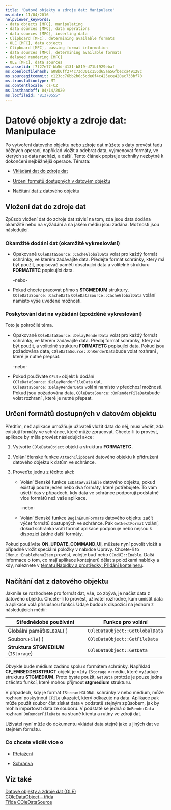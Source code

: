 ```yaml
---
title: 'Datové objekty a zdroje dat: Manipulace'
ms.date: 11/04/2016
helpviewer_keywords:
- data objects [MFC], manipulating
- data sources [MFC], data operations
- data sources [MFC], inserting data
- Clipboard [MFC], determining available formats
- OLE [MFC], data objects
- Clipboard [MFC], passing format information
- data sources [MFC], determining available formats
- delayed rendering [MFC]
- OLE [MFC], data sources
ms.assetid: f7f27e77-bb5d-4131-b819-d71bf929ebaf
ms.openlocfilehash: a08b6ff274c73d301c156d65aa56fbecca49128c
ms.sourcegitcommit: c123cc76bb2b6c5cde6f4c425ece420ac733bf70
ms.translationtype: MT
ms.contentlocale: cs-CZ
ms.lasthandoff: 04/14/2020
ms.locfileid: "81370555"
---
```

# <a name="data-objects-and-data-sources-manipulation"></a>Datové objekty a zdroje dat: Manipulace

Po vytvoření datového objektu nebo zdroje dat můžete s daty provést řadu běžných operací, například vložit a odebrat data, vyjmenovat formáty, ve kterých se data nachází, a další. Tento článek popisuje techniky nezbytné k dokončení nejběžnější operace. Témata:

- [Vkládání dat do zdroje dat](#_core_inserting_data_into_a_data_source)

- [Určení formátů dostupných v datovém objektu](#_core_determining_the_formats_available_in_a_data_object)

- [Načítání dat z datového objektu](#_core_retrieving_data_from_a_data_object)

## <a name="inserting-data-into-a-data-source"></a><a name="_core_inserting_data_into_a_data_source"></a>Vložení dat do zdroje dat

Způsob vložení dat do zdroje dat závisí na tom, zda jsou data dodána okamžitě nebo na vyžádání a na jakém médiu jsou zadána. Možnosti jsou následující.

### <a name="supplying-data-immediately-immediate-rendering"></a>Okamžité dodání dat (okamžité vykreslování)

- Opakovaně `COleDataSource::CacheGlobalData` volat pro každý formát schránky, ve kterém zadávajíte data. Předejte formát schránky, který má být použit, popisovač paměti obsahující data a volitelně strukturu **FORMATETC** popisující data.

     -nebo-

- Pokud chcete pracovat přímo s **STGMEDIUM** struktury, `COleDataSource::CacheData` `COleDataSource::CacheGlobalData` volání namísto výše uvedené možnosti.

### <a name="supplying-data-on-demand-delayed-rendering"></a>Poskytování dat na vyžádání (zpožděné vykreslování)

Toto je pokročilé téma.

- Opakovaně `COleDataSource::DelayRenderData` volat pro každý formát schránky, ve kterém zadávajíte data. Předaj formát schránky, který má být použit, a volitelně strukturu **FORMATETC** popisující data. Pokud jsou požadována data, `COleDataSource::OnRenderData`bude volat rozhraní , které je nutné přepsat.

     -nebo-

- Pokud používáte `CFile` objekt k dodání `COleDataSource::DelayRenderFileData` dat, `COleDataSource::DelayRenderData` volání namísto v předchozí možnosti. Pokud jsou požadována data, `COleDataSource::OnRenderFileData`bude volat rozhraní , které je nutné přepsat.

## <a name="determining-the-formats-available-in-a-data-object"></a><a name="_core_determining_the_formats_available_in_a_data_object"></a>Určení formátů dostupných v datovém objektu

Předtím, než aplikace umožňuje uživateli vložit data do něj, musí vědět, zda existují formáty ve schránce, které může zpracovat. Chcete-li to provést, aplikace by měla provést následující akce:

1. Vytvořte `COleDataObject` objekt a strukturu **FORMATETC.**

1. Volání členské funkce `AttachClipboard` datového objektu k přidružení datového objektu k datům ve schránce.

1. Proveďte jednu z těchto akcí:

   - Volání členské funkce `IsDataAvailable` datového objektu, pokud existují pouze jeden nebo dva formáty, které potřebujete. To vám ušetří čas v případech, kdy data ve schránce podporují podstatně více formátů než vaše aplikace.

     \-nebo-

   - Volání členské funkce `BeginEnumFormats` datového objektu začít výčet formátů dostupných ve schránce. Pak `GetNextFormat` volání, dokud schránka vrátí formát aplikace podporuje nebo nejsou k dispozici žádné další formáty.

Pokud používáte **ON_UPDATE_COMMAND_UI**, můžete nyní povolit vložit a případně vložit speciální položky v nabídce Úpravy. Chcete-li to `CMenu::EnableMenuItem` provést, volejte buď nebo `CCmdUI::Enable`. Další informace o tom, co mají aplikace kontejnerů dělat s položkami nabídky a kdy, naleznete v [tématu Nabídky a prostředky: Přidání kontejneru](../mfc/menus-and-resources-container-additions.md).

## <a name="retrieving-data-from-a-data-object"></a><a name="_core_retrieving_data_from_a_data_object"></a>Načítání dat z datového objektu

Jakmile se rozhodnete pro formát dat, vše, co zbývá, je načíst data z datového objektu. Chcete-li to provést, uživatel rozhodne, kam umístit data a aplikace volá příslušnou funkci. Údaje budou k dispozici na jednom z následujících médií:

|Střednědobé používání|Funkce pro volání|
|------------|----------------------|
|Globální paměť`HGLOBAL`( )|`COleDataObject::GetGlobalData`|
|Soubor`CFile`( )|`COleDataObject::GetFileData`|
|**Struktura STGMEDIUM** (`IStorage`)|`COleDataObject::GetData`|

Obvykle bude médium zadáno spolu s formátem schránky. Například **CF_EMBEDDEDSTRUCT** objekt je vždy `IStorage` v médiu, které vyžaduje strukturu **STGMEDIUM.** Proto byste použít, `GetData` protože je pouze jedna z těchto funkcí, které mohou přijmout **stgmedium** strukturu.

V případech, kdy je formát `IStream` `HGLOBAL` schránky v nebo médium, může rozhraní poskytnout `CFile` ukazatel, který odkazuje na data. Aplikace pak může použít soubor číst získat data v podstatě stejným způsobem, jak by mohla importovat data ze souboru. V podstatě se jedná o `OnRenderData` rozhraní `OnRenderFileData` na straně klienta a rutiny ve zdroji dat.

Uživatel nyní může do dokumentu vkládat data stejně jako u jiných dat ve stejném formátu.

### <a name="what-do-you-want-to-know-more-about"></a>Co chcete vědět více o

- [Přetažení](../mfc/drag-and-drop-ole.md)

- [Schránka](../mfc/clipboard.md)

## <a name="see-also"></a>Viz také

[Datové objekty a zdroje dat (OLE)](../mfc/data-objects-and-data-sources-ole.md)<br/>
[COleDataObject – třída](../mfc/reference/coledataobject-class.md)<br/>
[Třída COleDataSource](../mfc/reference/coledatasource-class.md)
